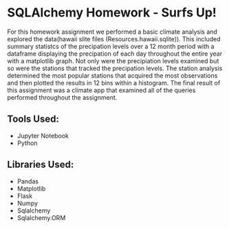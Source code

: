 # SQLAlchemy Homework - Surfs Up!
For this homework assignment we performed a basic climate analysis and explored the data(hawaii slite files (Resources.hawaii.sqlite)). This included summary statistcs of the precipation levels over a 12 month period with a dataframe displaying the precipation of each day throughout the entire year with a matplotlib graph. Not only were the precipiation levels examined but so were the stations that tracked the precipation levels. The station analysis determined the most popular stations that acquired the most observations and then plotted the results in 12 bins within a histogram. The final result of this assignment was a climate app that examined all of the queries performed throughout the assignment. 

## Tools Used:
* Jupyter Notebook
* Python

## Libraries Used:
* Pandas
* Matplotlib
* Flask
* Numpy
* Sqlalchemy
* Sqlalchemy.ORM

